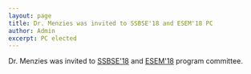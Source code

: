 ```yaml
---
layout: page
title: Dr. Menzies was invited to SSBSE'18 and ESEM'18 PC
author: Admin
excerpt: PC elected
---
```

Dr. Menzies was invited to [SSBSE'18](http://ssbse18.irisa.fr/) and [ESEM'18](http://eseiw2018.wixsite.com/oulu) program committee.